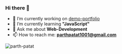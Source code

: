 ### Hi there 👋

- 🔭 I’m currently working on [demo-portfolio](https://github.com/parth-patat/Demo-portfolio)
- 🌱 I’m currently learning **"JavaScript"**
- 💬 Ask me about **Web-Development**
- 📫 How to reach me: **parthpatat1001@gmail.com**

<p align="center"><img align="left" src="https://github-readme-stats.vercel.app/api/top-langs?username=parth-patat&show_icons=true&theme=dark&title_color=0c0404&text_color=ffffff&bg_color=374151&locale=en&layout=compact" alt="parth-patat" /></p>

<!--- ⚡ Fun fact: ...-->
<!--- 👯 I’m looking to collaborate on--> 
<!--- 🤔 I’m looking for help with ...-->


